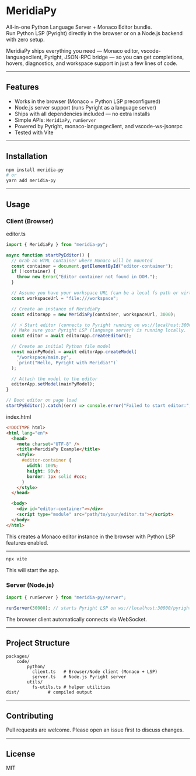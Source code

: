 # MeridiaPy

All-in-one Python Language Server + Monaco Editor bundle.  
Run Python LSP (Pyright) directly in the browser or on a Node.js backend with zero setup.

MeridiaPy ships everything you need — Monaco editor, vscode-languageclient, Pyright, JSON-RPC bridge — so you can get completions, hovers, diagnostics, and workspace support in just a few lines of code.

---

## Features

- Works in the browser (Monaco + Python LSP preconfigured)
- Node.js server support (runs Pyright as a language server)
- Ships with all dependencies included — no extra installs
- Simple APIs: `MeridiaPy`, `runServer`
- Powered by Pyright, monaco-languageclient, and vscode-ws-jsonrpc
- Tested with Vite

---

## Installation

```sh
npm install meridia-py
# or
yarn add meridia-py
```

---

## Usage

### Client (Browser)

editor.ts

```ts
import { MeridiaPy } from "meridia-py";

async function startPyEditor() {
  // Grab an HTML container where Monaco will be mounted
  const container = document.getElementById("editor-container");
  if (!container) {
    throw new Error("Editor container not found in DOM.");
  }

  // Assume you have your workspace URL (can be a local fs path or virtual URI)
  const workspaceUrl = "file:///workspace";

  // Create an instance of MeridiaPy
  const editorApp = new MeridiaPy(container, workspaceUrl, 3000);

  // ⚡ Start editor (connects to Pyright running on ws://localhost:3000/pyright)
  // Make sure your Pyright LSP (language server) is running locally.
  const editor = await editorApp.createEditor();

  // Create an initial Python file model
  const mainPyModel = await editorApp.createModel(
    "/workspace/main.py",
    `print("Hello, Pyright with Meridia!")`
  );

  // Attach the model to the editor
  editorApp.setModel(mainPyModel);
}

// Boot editor on page load
startPyEditor().catch((err) => console.error("Failed to start editor:", err));
```

index.html

```html
<!DOCTYPE html>
<html lang="en">
  <head>
    <meta charset="UTF-8" />
    <title>MeridiaPy Example</title>
    <style>
      #editor-container {
        width: 100%;
        height: 90vh;
        border: 1px solid #ccc;
      }
    </style>
  </head>

  <body>
    <div id="editor-container"></div>
    <script type="module" src="path/to/your/editor.ts"></script>
  </body>
</html>
```

This creates a Monaco editor instance in the browser with Python LSP features enabled.

---

```bash
npx vite
```

This will start the app.

### Server (Node.js)

```ts
import { runServer } from "meridia-py/server";

runServer(30000); // starts Pyright LSP on ws://localhost:30000/pyright
```

The browser client automatically connects via WebSocket.

---

## Project Structure

```
packages/
    code/
        python/
          client.ts   # Browser/Node client (Monaco + LSP)
          server.ts   # Node.js Pyright server
        utils/
          fs-utils.ts # helper utilities
dist/           # compiled output
```

---

## Contributing

Pull requests are welcome. Please open an issue first to discuss changes.

---

## License

MIT
